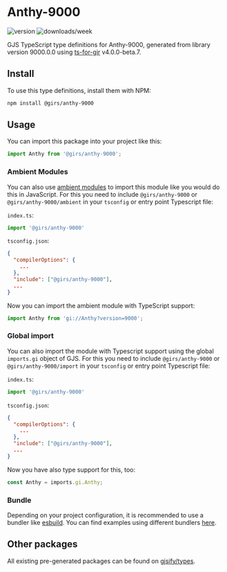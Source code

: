 
# Anthy-9000

![version](https://img.shields.io/npm/v/@girs/anthy-9000)
![downloads/week](https://img.shields.io/npm/dw/@girs/anthy-9000)


GJS TypeScript type definitions for Anthy-9000, generated from library version 9000.0.0 using [ts-for-gir](https://github.com/gjsify/ts-for-gir) v4.0.0-beta.7.


## Install

To use this type definitions, install them with NPM:
```bash
npm install @girs/anthy-9000
```

## Usage

You can import this package into your project like this:
```ts
import Anthy from '@girs/anthy-9000';
```

### Ambient Modules

You can also use [ambient modules](https://github.com/gjsify/ts-for-gir/tree/main/packages/cli#ambient-modules) to import this module like you would do this in JavaScript.
For this you need to include `@girs/anthy-9000` or `@girs/anthy-9000/ambient` in your `tsconfig` or entry point Typescript file:

`index.ts`:
```ts
import '@girs/anthy-9000'
```

`tsconfig.json`:
```json
{
  "compilerOptions": {
    ...
  },
  "include": ["@girs/anthy-9000"],
  ...
}
```

Now you can import the ambient module with TypeScript support: 

```ts
import Anthy from 'gi://Anthy?version=9000';
```

### Global import

You can also import the module with Typescript support using the global `imports.gi` object of GJS.
For this you need to include `@girs/anthy-9000` or `@girs/anthy-9000/import` in your `tsconfig` or entry point Typescript file:

`index.ts`:
```ts
import '@girs/anthy-9000'
```

`tsconfig.json`:
```json
{
  "compilerOptions": {
    ...
  },
  "include": ["@girs/anthy-9000"],
  ...
}
```

Now you have also type support for this, too:

```ts
const Anthy = imports.gi.Anthy;
```

### Bundle

Depending on your project configuration, it is recommended to use a bundler like [esbuild](https://esbuild.github.io/). You can find examples using different bundlers [here](https://github.com/gjsify/ts-for-gir/tree/main/examples).

## Other packages

All existing pre-generated packages can be found on [gjsify/types](https://github.com/gjsify/types).

